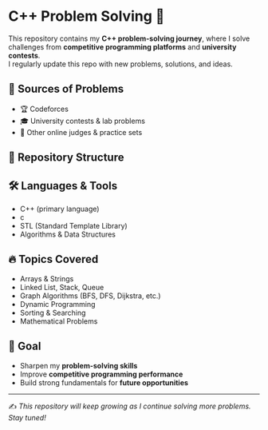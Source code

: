# C++ Problem Solving 🚀  

This repository contains my **C++ problem-solving journey**, where I solve challenges from **competitive programming platforms** and **university contests**.  
I regularly update this repo with new problems, solutions, and ideas.  

## 📌 Sources of Problems  
- 🏆 Codeforces  
- 🎓 University contests & lab problems  
- 📘 Other online judges & practice sets  

## 📂 Repository Structure  

## 🛠️ Languages & Tools  
- C++ (primary language)
- c
- STL (Standard Template Library)  
- Algorithms & Data Structures  

## 🔥 Topics Covered  
- Arrays & Strings  
- Linked List, Stack, Queue  
- Graph Algorithms (BFS, DFS, Dijkstra, etc.)  
- Dynamic Programming  
- Sorting & Searching  
- Mathematical Problems  

## 🌟 Goal  
- Sharpen my **problem-solving skills**  
- Improve **competitive programming performance**  
- Build strong fundamentals for **future opportunities**  

---

✍️ *This repository will keep growing as I continue solving more problems. Stay tuned!*  
